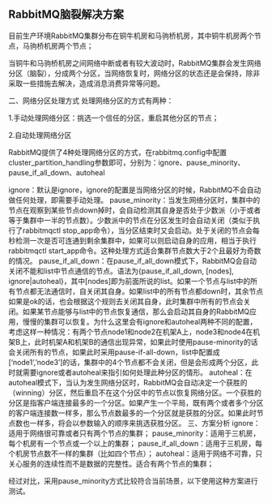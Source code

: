 ## RabbitMQ脑裂解决方案
目前生产环境RabbitMQ集群分布在铜牛机房和马驹桥机房，其中铜牛机房两个节点，马驹桥机房两个节点；

当铜牛和马驹桥机房之间网络中断或者有较大波动时，RabbitMQ集群会发生网络分区（脑裂），分成两个分区，当网络恢复时，网络分区的状态还是会保持，除非采取一些措施去解决，造成消息消费异常等问题。

二、网络分区处理方式
  处理网络分区的方式有两种：

1.手动处理网络分区：挑选一个信任的分区，重启其他分区的节点；

2.自动处理网络分区

RabbitMQ提供了4种处理网络分区的方式，在rabbitmq.config中配置cluster_partition_handling参数即可，分别为：ignore、pause_minority、pause_if_all_down、autoheal

ignore：默认是ignore，ignore的配置是当网络分区的时候，RabbitMQ不会自动做任何处理，即需要手动处理。
pause_minority：当发生网络分区时，集群中的节点在观察到某些节点down掉时，会自动检测其自身是否处于少数派（小于或者等于集群中一半的节点数）。少数派中的节点在分区发生时会自动关闭（类似于执行了rabbitmqctl stop_app命令），当分区结束时又会启动。处于关闭的节点会每秒检测一次是否可连通到剩余集群中，如果可以则启动自身的应用，相当于执行rabbitmqctl start_app命令。这种处理方式适合集群节点数大于2个且最好为奇数的情况。
pause_if_all_down：在pause_if_all_down模式下，RabbitMQ会自动关闭不能和list中节点通信的节点。语法为{pause_if_all_down, [nodes], ignore|autoheal}，其中[nodes]即为前面所说的list。如果一个节点与list中的所有节点都无法通信时，自关闭其自身。如果list中的所有节点都down时，其余节点如果是ok的话，也会根据这个规则去关闭其自身，此时集群中所有的节点会关闭。如果某节点能够与list中的节点恢复通信，那么会启动其自身的RabbitMQ应用，慢慢的集群可以恢复。为什么这里会有ignore和autoheal两种不同的配置，考虑这样一种情况：有两个节点node1和node2在机架A上，node3和node4在机架B上，此时机架A和机架B的通信出现异常，如果此时使用pause-minority的话会关闭所有的节点，如果此时采用pause-if-all-down，list中配置成[‘node1’,’node3’]的话，集群中的4个节点都不会关闭，但是会形成两个分区，此时就需要ignore或者autoheal来指引如何处理此种分区的情形。
autoheal：在autoheal模式下，当认为发生网络分区时，RabbitMQ会自动决定一个获胜的（winning）分区，然后重启不在这个分区中的节点以恢复网络分区。一个获胜的分区是指客户端连接最多的一个分区。如果产生一个平局，既有两个或者多个分区的客户端连接数一样多，那么节点数最多的一个分区就是获胜的分区。如果此时节点数也一样多，将会以参数输入的顺序来挑选获胜分区。
三、方案分析
ignore：适用于网络很可靠或者只有两个节点的集群；
pause_minority：适用于三机房，每个机房有一个节点或一个以上的集群；
pause_if_all_down：适用于三机房，每个机房节点数不一样的集群（比如四个节点）；
autoheal：适用于网络不可靠，只关心服务的连续性而不是数据的完整性。适合有两个节点的集群；
 
经过对比，采用pause_minority方式比较符合当前场景，以下使用这种方案进行测试。